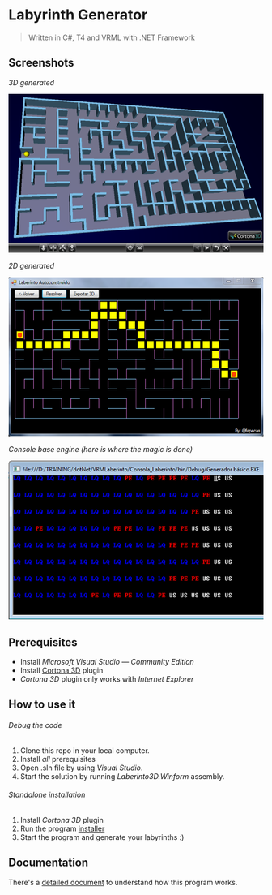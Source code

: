 # Labyrinth Generator

> Written in C#, T4 and VRML with .NET Framework

## Screenshots

*3D generated*

![alt text](https://github.com/fepecas/labyrinth/blob/master/src/Form/Resources/laberinto.png?raw=true)

*2D generated*

![alt text](https://github.com/fepecas/labyrinth/blob/master/src/Form/Resources/laberinto2.png?raw=true)

*Console base engine (here is where the magic is done)*

![alt text](https://github.com/fepecas/labyrinth/blob/master/src/Form/Resources/laberinto3.png?raw=true)

## Prerequisites
- Install _Microsoft Visual Studio — Community Edition_
- Install [Cortona 3D](https://github.com/fepecas/labyrinth/raw/master/install/cortona3d-viewer-64bit.msi) plugin
- _Cortona 3D_ plugin only works with _Internet Explorer_

## How to use it

###### Debug the code
1. Clone this repo in your local computer.
2. Install _all_ prerequisites
3. Open .sln file by using _Visual Studio_.
4. Start the solution by running _Laberinto3D.Winform_ assembly.

###### Standalone installation
1. Install _Cortona 3D_ plugin
2. Run the program [installer](https://github.com/fepecas/labyrinth/raw/master/install/VRMLaberinto3D.msi)
3. Start the program and generate your labyrinths :)

## Documentation
There's a [detailed document](https://github.com/fepecas/labyrinth/raw/master/doc/Informe_Final.pdf) to understand how this program works.
